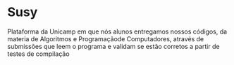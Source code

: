 # Susy
Plataforma da Unicamp em que nós alunos entregamos nossos códigos, da materia de Algoritmos e Programaçãode Computadores, através de submissões que leem o programa e validam se estão corretos a partir de testes de compilação
